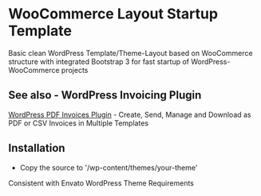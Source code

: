 # WooCommerce Layout Startup Template
<p>Basic clean WordPress Template/Theme-Layout based on WooCommerce structure with integrated Bootstrap 3 for fast startup of WordPress-WooCommerce projects</p>

## See also - WordPress Invoicing Plugin
<p><a href="https://codecanyon.net/item/wp-invoices-pdf-electronic-invoicing-system/36891583" title="Electronic invoicing and warehouse management plugin which allows you to issue, send and download invoices as pdf file">WordPress PDF Invoices Plugin</a> - Create, Send, Manage and Download as PDF or CSV Invoices in Multiple Templates</p>

## Installation
- Copy the source to '/wp-content/themes/your-theme'

<p>Consistent with Envato WordPress Theme Requirements</p>

